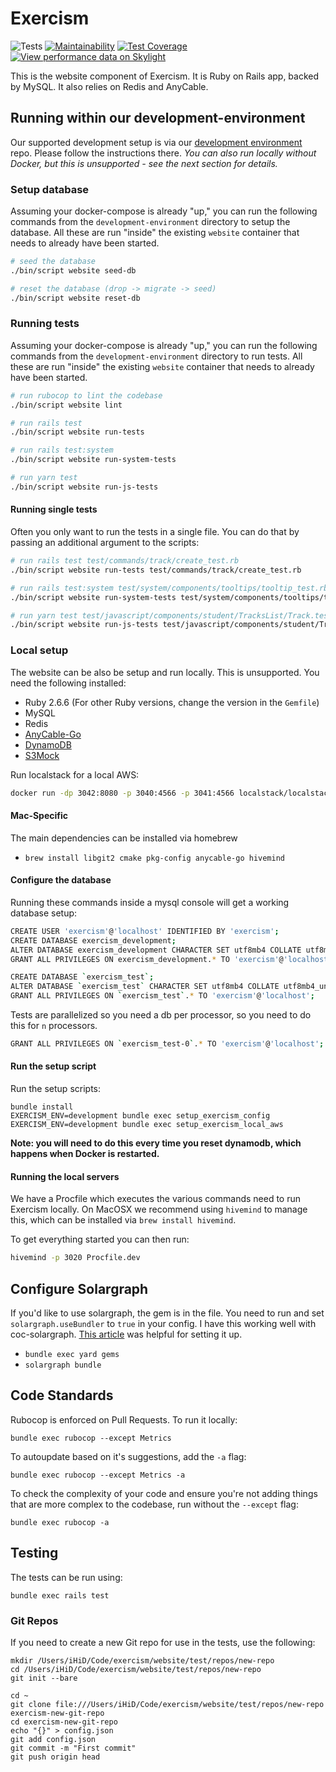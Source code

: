 # Exercism

![Tests](https://github.com/exercism/website/workflows/Tests/badge.svg)
[![Maintainability](https://api.codeclimate.com/v1/badges/b47ec4d5081d8abb59fa/maintainability)](https://codeclimate.com/github/exercism/website/maintainability)
[![Test Coverage](https://api.codeclimate.com/v1/badges/b47ec4d5081d8abb59fa/test_coverage)](https://codeclimate.com/github/exercism/website/test_coverage)
[![View performance data on Skylight](https://badges.skylight.io/typical/VNpB7GqXZDpQ.svg)](https://oss.skylight.io/app/applications/VNpB7GqXZDpQ)

This is the website component of Exercism. It is Ruby on Rails app, backed by MySQL. It also relies on Redis and AnyCable.

## Running within our development-environment

Our supported development setup is via our [development environment](https://github.com/exercism/development-environment) repo. Please follow the instructions there. _You can also run locally without Docker, but this is unsupported - see the next section for details._

### Setup database

Assuming your docker-compose is already "up," you can run the following commands from the `development-environment` directory to setup the database. All these are run "inside" the existing `website` container that needs to already have been started.

```sh
# seed the database
./bin/script website seed-db

# reset the database (drop -> migrate -> seed)
./bin/script website reset-db
```

### Running tests

Assuming your docker-compose is already "up," you can run the following commands from the `development-environment` directory to run tests. All these are run "inside" the existing `website` container that needs to already have been started.

```sh
# run rubocop to lint the codebase
./bin/script website lint

# run rails test
./bin/script website run-tests

# run rails test:system
./bin/script website run-system-tests

# run yarn test
./bin/script website run-js-tests
```

#### Running single tests

Often you only want to run the tests in a single file. You can do that by passing an additional argument to the scripts:

```bash
# run rails test test/commands/track/create_test.rb
./bin/script website run-tests test/commands/track/create_test.rb

# run rails test:system test/system/components/tooltips/tooltip_test.rb
./bin/script website run-system-tests test/system/components/tooltips/tooltip_test.rb

# run yarn test test/javascript/components/student/TracksList/Track.test.js
./bin/script website run-js-tests test/javascript/components/student/TracksList/Track.test.js
```

### Local setup

The website can be also be setup and run locally. This is unsupported.
You need the following installed:

- Ruby 2.6.6 (For other Ruby versions, change the version in the `Gemfile`)
- MySQL
- Redis
- [AnyCable-Go](https://github.com/anycable/anycable-go#installation)
- [DynamoDB](https://docs.aws.amazon.com/amazondynamodb/latest/developerguide/DynamoDBLocal.html)
- [S3Mock](https://github.com/adobe/s3mock)

Run localstack for a local AWS:

```bash
docker run -dp 3042:8080 -p 3040:4566 -p 3041:4566 localstack/localstack
```

#### Mac-Specific

The main dependencies can be installed via homebrew

- `brew install libgit2 cmake pkg-config anycable-go hivemind`

#### Configure the database

Running these commands inside a mysql console will get a working database setup:

```bash
CREATE USER 'exercism'@'localhost' IDENTIFIED BY 'exercism';
CREATE DATABASE exercism_development;
ALTER DATABASE exercism_development CHARACTER SET utf8mb4 COLLATE utf8mb4_unicode_ci;
GRANT ALL PRIVILEGES ON exercism_development.* TO 'exercism'@'localhost';

CREATE DATABASE `exercism_test`;
ALTER DATABASE `exercism_test` CHARACTER SET utf8mb4 COLLATE utf8mb4_unicode_ci;
GRANT ALL PRIVILEGES ON `exercism_test`.* TO 'exercism'@'localhost';
```

Tests are parallelized so you need a db per processor, so you need to do this for `n` processors.

```bash
GRANT ALL PRIVILEGES ON `exercism_test-0`.* TO 'exercism'@'localhost';
```

#### Run the setup script

Run the setup scripts:

```
bundle install
EXERCISM_ENV=development bundle exec setup_exercism_config
EXERCISM_ENV=development bundle exec setup_exercism_local_aws
```

**Note: you will need to do this every time you reset dynamodb, which happens when Docker is restarted.**

#### Running the local servers

We have a Procfile which executes the various commands need to run Exercism locally.
On MacOSX we recommend using `hivemind` to manage this, which can be installed via `brew install hivemind`.

To get everything started you can then run:

```bash
hivemind -p 3020 Procfile.dev
```

## Configure Solargraph

If you'd like to use solargraph, the gem is in the file. You need to run and set `solargraph.useBundler` to `true` in your config. I have this working well with coc-solargraph. [This article](http://blog.jamesnewton.com/setting-up-coc-nvim-for-ruby-development) was helpful for setting it up.

- `bundle exec yard gems`
- `solargraph bundle`

## Code Standards

Rubocop is enforced on Pull Requests. To run it locally:

```
bundle exec rubocop --except Metrics
```

To autoupdate based on it's suggestions, add the `-a` flag:

```
bundle exec rubocop --except Metrics -a
```

To check the complexity of your code and ensure you're not
adding things that are more complex to the codebase, run without the `--except` flag:

```
bundle exec rubocop -a
```

## Testing

The tests can be run using:

```
bundle exec rails test
```

### Git Repos

If you need to create a new Git repo for use in the tests, use the following:

```
mkdir /Users/iHiD/Code/exercism/website/test/repos/new-repo
cd /Users/iHiD/Code/exercism/website/test/repos/new-repo
git init --bare

cd ~
git clone file:///Users/iHiD/Code/exercism/website/test/repos/new-repo exercism-new-git-repo
cd exercism-new-git-repo
echo "{}" > config.json
git add config.json
git commit -m "First commit"
git push origin head
```
